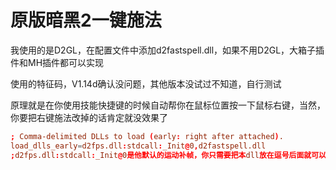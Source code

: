 # 原版暗黑2一键施法

我使用的是D2GL，在配置文件中添加d2fastspell.dll，如果不用D2GL，大箱子插件和MH插件都可以实现

使用的特征码，V1.14d确认没问题，其他版本没试过不知道，自行测试

原理就是在你使用技能快捷键的时候自动帮你在鼠标位置按一下鼠标右键，当然，你要把右键施法改掉的话肯定就没效果了

```conf
; Comma-delimited DLLs to load (early: right after attached).
load_dlls_early=d2fps.dll:stdcall:_Init@0,d2fastspell.dll
;d2fps.dll:stdcall:_Init@0是他默认的运动补帧，你只需要把本dll放在逗号后面就可以了
```